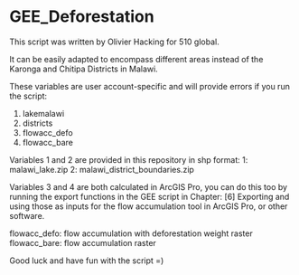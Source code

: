 # GEE_Deforestation

This script was written by Olivier Hacking for 510 global.

It can be easily adapted to encompass different areas instead of the Karonga and Chitipa Districts in Malawi.


These variables are user account-specific and will provide errors if you run the script:

1. lakemalawi
2. districts
3. flowacc_defo
4. flowacc_bare

Variables 1 and 2 are provided in this repository in shp format:
1: malawi_lake.zip
2: malawi_district_boundaries.zip

Variables 3 and 4 are both calculated in ArcGIS Pro, you can do this too by running the export functions
in the GEE script in Chapter: [6] Exporting and using those as inputs for the flow accumulation tool
in ArcGIS Pro, or other software.

flowacc_defo: flow accumulation with deforestation weight raster
 flowacc_bare: flow accumulation raster

Good luck and have fun with the script =)
